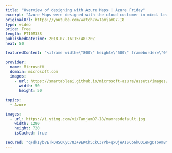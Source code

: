 ```yaml
---
title: "Overview of designing with Azure Maps | Azure Friday"
excerpt: "Azure Maps were designed with the cloud customer in mind. Learn about the cartography design process as well as the robust data behind the curtains.   For more information:  • Azure Maps (sample) https://aka.ms/azfr/413/01  • Azure Maps product page https://aka.ms/azfr/413/02  • Azure Maps pricing page"
originalUrl: https://youtube.com/watch?v=TamjamO7-I8
type: video
price: Free
length: PT10M33S
publishedDateTime: 2018-07-16T15:48:20Z
heat: 50

featuredContent: "<iframe width=\"800\" height=\"500\" frameborder=\"0\" src=\"https://www.youtube.com/embed/TamjamO7-I8\" allow=\"accelerometer; autoplay; encrypted-media; gyroscope; picture-in-picture\" allowfullscreen></iframe>"

provider:
  name: Microsoft
  domain: microsoft.com
  images:
    - url: https://smartableai.github.io/microsoft-azure/assets/images/organizations/microsoft.com-50x50.jpg
      width: 50
      height: 50

topics:
  - Azure

images:
  - url: https://i.ytimg.com/vi/TamjamO7-I8/maxresdefault.jpg
    width: 1280
    height: 720
    isCached: true

secured: "qFdkIybVETkOHS6KyC78Z+9EKCh5CkC3YPb+qxUjeAsSCo6kUO1eNgDToAm8MT9m6jVCwButofKis+IBxN2jSZnACpmMBLraSNrJS7vjj9UZqfX+u5t4GBnj39T1C8hC9FqJmnBm6+57OKE3gPmJ4fA9BWKu7mBmmvTbyZSqFwM38iTXqew1sCg1BD4qf15ziTBSzBLJTV0Kn60RIsZPBPl1lyAtlylLlF6hHgdUIhTw44QpCsYbiRUTmNool4a3jG7r+31UjxdKkL0xhJnR0ierLkVynZRDfIfJG0ZiNNnsKHJ6+eVdOmBip5afYPLPRburrOWSHjRF+oKQqqORI/qznT4SV2YrxKnAK2n9/D9pYnHbJpdB4Ut4GDC7OogF06Ki9dQIdhP3cpLqNuGGqeIh2ibnC7N9S2o2qh2Z/kM=;GtzPQJFbq4yL932Wg5ruCA=="
---
```


